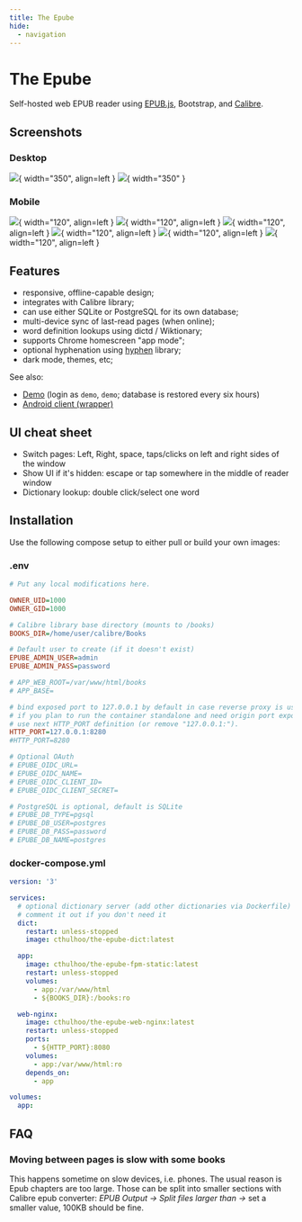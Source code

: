 ```yaml
---
title: The Epube
hide:
  - navigation
---
```


<style>
  .md-typeset h1,
  .md-content__button {
    display: none;
  }
</style>

# The Epube

Self-hosted web EPUB reader using [EPUB.js](https://github.com/futurepress/epub.js), Bootstrap, and [Calibre](https://calibre-ebook.com).

## Screenshots

### Desktop

![](images/epube/Screenshot_2025-05-16_at_15.50.58.webp){ width="350", align=left }
![](images/epube/Screenshot_2025-05-16_at_15.52.29.webp){ width="350" }

### Mobile

![](images/epube/mobile/Screenshot_20250516_155939.webp){ width="120", align=left }
![](images/epube/mobile/Screenshot_20250516_164212.webp){ width="120", align=left }
![](images/epube/mobile/Screenshot_20250516_160100.webp){ width="120", align=left }
![](images/epube/mobile/Screenshot_20250516_164304.webp){ width="120", align=left }
![](images/epube/mobile/Screenshot_20250516_160122.webp){ width="120", align=left }
![](images/epube/mobile/Screenshot_20250516_164403.webp){ width="120", align=left }

## Features

* responsive, offline-capable design;
* integrates with Calibre library;
* can use either SQLite or PostgreSQL for its own database;
* multi-device sync of last-read pages (when online);
* word definition lookups using dictd / Wiktionary;
* supports Chrome homescreen "app mode";
* optional hyphenation using [hyphen](https://github.com/ytiurin/hyphen) library;
* dark mode, themes, etc;

See also:

* [Demo](https://the-epube-demo.tt-rss.org/) (login as <code>demo</code>, <code>demo</code>; database is restored every six hours)
* [Android client (wrapper)](https://gitlab.tt-rss.org/main/the-epube-android)

## UI cheat sheet

* Switch pages: Left, Right, space, taps/clicks on left and right sides of the window
* Show UI if it's hidden: escape or tap somewhere in the middle of reader window
* Dictionary lookup: double click/select one word

## Installation

Use the following compose setup to either pull or build your own images:

### .env

```ini
# Put any local modifications here.

OWNER_UID=1000
OWNER_GID=1000

# Calibre library base directory (mounts to /books)
BOOKS_DIR=/home/user/calibre/Books

# Default user to create (if it doesn't exist)
EPUBE_ADMIN_USER=admin
EPUBE_ADMIN_PASS=password

# APP_WEB_ROOT=/var/www/html/books
# APP_BASE=

# bind exposed port to 127.0.0.1 by default in case reverse proxy is used.
# if you plan to run the container standalone and need origin port exposed
# use next HTTP_PORT definition (or remove "127.0.0.1:").
HTTP_PORT=127.0.0.1:8280
#HTTP_PORT=8280

# Optional OAuth
# EPUBE_OIDC_URL=
# EPUBE_OIDC_NAME=
# EPUBE_OIDC_CLIENT_ID=
# EPUBE_OIDC_CLIENT_SECRET=

# PostgreSQL is optional, default is SQLite
# EPUBE_DB_TYPE=pgsql
# EPUBE_DB_USER=postgres
# EPUBE_DB_PASS=password
# EPUBE_DB_NAME=postgres
```

### docker-compose.yml

```yaml
version: '3'

services:
  # optional dictionary server (add other dictionaries via Dockerfile)
  # comment it out if you don't need it
  dict:
    restart: unless-stopped
    image: cthulhoo/the-epube-dict:latest

  app:
    image: cthulhoo/the-epube-fpm-static:latest
    restart: unless-stopped
    volumes:
      - app:/var/www/html
      - ${BOOKS_DIR}:/books:ro

  web-nginx:
    image: cthulhoo/the-epube-web-nginx:latest
    restart: unless-stopped
    ports:
      - ${HTTP_PORT}:8080
    volumes:
      - app:/var/www/html:ro
    depends_on:
      - app

volumes:
  app:
```

## FAQ

### Moving between pages is slow with some books

This happens sometime on slow devices, i.e. phones. The usual reason is Epub chapters are too large. Those can be split into smaller sections with Calibre epub converter: *EPUB Output -> Split files larger than ->* set a smaller value, 100KB should be fine.
